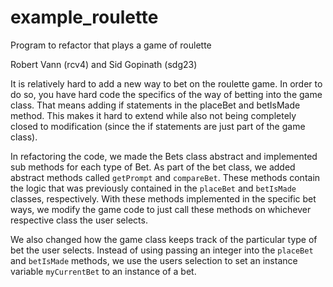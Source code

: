 # example_roulette
Program to refactor that plays a game of roulette

Robert Vann (rcv4) and Sid Gopinath (sdg23)

It is relatively hard to add a new way to bet on the roulette game. In order to do so, you have hard code the specifics of the way of betting into the game class. That means adding if statements in the placeBet and betIsMade method. This makes it hard to extend while also not being completely closed to modification (since the if statements are just part of the game class).

In refactoring the code, we made the Bets class abstract and implemented sub methods for each type of Bet. As part of the bet class, we added abstract methods called `getPrompt` and `compareBet`. These methods contain the logic that was previously contained in the `placeBet` and `betIsMade` classes, respectively. With these methods implemented in the specific bet ways, we modify the game code to just call these methods on whichever respective class the user selects.

We also changed how the game class keeps track of the particular type of bet the user selects. Instead of using passing an integer into the `placeBet` and `betIsMade` methods, we use the users selection to set an instance variable `myCurrentBet` to an instance of a bet.